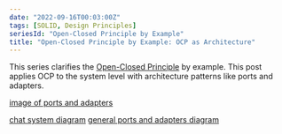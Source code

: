 ```yaml
---
date: "2022-09-16T00:03:00Z"
tags: [SOLID, Design Principles]
seriesId: "Open-Closed Principle by Example"
title: "Open-Closed Principle by Example: OCP as Architecture"
---
```


This series clarifies the [Open-Closed Principle](https://en.wikipedia.org/wiki/Open%E2%80%93closed_principle) by example. This post applies OCP to the system level with architecture patterns like ports and adapters.
<!--more-->


<!-- TODO: either cite this or find a license-free image -->
[image of ports and adapters](../../../static/post-media/Open-closed-by-example/ports-and-adapters.png)

[chat system diagram](../../../static/post-media/Open-closed-by-example/messaging-diagram.drawio.svg)
[general ports and adapters diagram](../../../static/post-media/Open-closed-by-example/messaging-diagram.drawio.svg)


<!-- 
- This structure is what happens when you apply SOLID principles at the architectural level. Especially OCP and DI. Unfortunately this approach has many names, but they all boil down to the same key design drivers.
- I like the ports and adapters analogy. I think it best describes how the pattern works
- Link to some external references. Definitely Mark Seemann. Maybe Clean Arch
- Maybe talk about trimability, phased adoption, feature-flag friendliness, 
- Probably mention decorators for cross-cutting concerns. Do I have a good post I can link to?
- Idea: admit this takes some experimentation to understand. I've got several blog posts on my discovery journey in case they help you along

 -->
